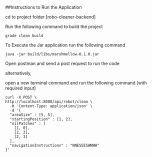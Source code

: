 ##Instructions to Run the Application

cd to project folder [robo-cleaner-backend]

Run the following command to build the project
```console
grade clean build
```
To Execute the Jar application run the following command
```console
java -jar build/libs/marshmellow-0.1.0.jar
```

Open postman and send a post request to run the code

alternatively,

open a new terminal command and run the following command [with required input]

```console
curl -X POST \
http://localhost:8080/api/robot/clean \
  -H 'Content-Type: application/json' \
  -d '{
  "areaSize" : [5, 5],
  "startingPosition" : [1, 2],
  "oilPatches" : [
    [1, 0],
    [2, 2],
    [2, 3]
  ],
  "navigationInstructions" : "NNESEESWNWW"
}’
```
